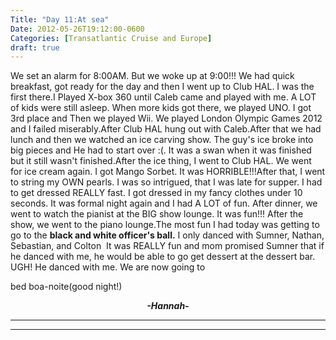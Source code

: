 ```yaml
---
Title: "Day 11:At sea"
Date: 2012-05-26T19:12:00-0600
Categories: [Transatlantic Cruise and Europe]
draft: true
---
```


We set an alarm for 8:00AM. But we woke up at 9:00!!! We had quick
breakfast, got ready for the day and then I went up to Club HAL. I was
the first there.I Played X-box 360 until Caleb came and played with me.
A LOT of kids were still asleep. When more kids got there, we played
UNO. I got 3rd place and Then we played Wii. We played London Olympic
Games 2012 and I failed miserably.After Club HAL hung out with
Caleb.After that we had lunch and then we watched an ice carving show.
The guy's ice broke into big pieces and He had to start over :(. It was
a swan when it was finished but it still wasn't finished.After the ice
thing, I went to Club HAL. We went for ice cream again. I got Mango
Sorbet. It was HORRIBLE!!!After that, I went to string my OWN pearls. I
was so intrigued, that I was late for supper. I had to get dressed
REALLY fast. I got dressed in my fancy clothes under 10 seconds. It was
formal night again and I had A LOT of fun. After dinner, we went to
watch the pianist at the BIG show lounge. It was fun!!! After the show,
we went to the piano lounge.The most fun I had today was getting to go
to the **black and white officer's ball.** I only danced with Sumner,
Nathan, Sebastian, and Colton  It was REALLY fun and mom promised Sumner
that if he danced with me, he would be able to go get dessert at the
dessert bar. UGH! He danced with me. We are now going to

bed boa-noite(good night!)

  

<div align="CENTER">

***-Hannah-***

</div>

***  
***
